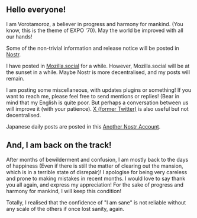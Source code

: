 ## Hello everyone!

I am Vorotamoroz, a believer in progress and harmony for mankind. (You know, this is the theme of EXPO '70).
May the world be improved with all our hands!

Some of the non-trivial information and release notice will be posted in [Nostr](https://njump.compile-error.net/npub1a79dtp6wzpp9kj4fynzyc40rqwm7h3gaf4m9yzluu5krzu0vpllqkstec2).

I have posted in [Mozilla.social](https://mozilla.social/@vrtmrz) for a while. However, Mozilla.social will be at the sunset in a while. Maybe Nostr is more decentralised, and my posts will remain.

I am posting some miscellaneous, with updates plugins or something! If you want to reach me, please feel free to send mentions or replies! (Bear in mind that my English is quite poor. But perhaps a conversation between us will improve it (with your patience). [X (former Twitter)](https://x.com/vorotamoroz) is also useful but not decentralised.

Japanese daily posts are posted in this [Another Nostr Account](https://njump.compile-error.net/npub1azzj0dzw8evwtgyjeucyfz5cs8k0eg7rd0x4qvggcg3s7lx0dmaqv9sfka).

## And, I am back on the track!

After months of bewilderment and confusion, I am mostly back to the days of happiness (Even if there is still the matter of clearing out the mansion, which is in a terrible state of disrepair)! I apologise for being very careless and prone to making mistakes in recent months. I would love to say thank you all again, and express my appreciation! For the sake of progress and harmony for mankind, I will keep this condition! 

Totally, I realised that the confidence of "I am sane" is not reliable without any scale of the others if once lost sanity, again.
